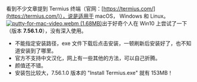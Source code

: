 看到不少文章提到 Termius 终端（官网：[https://termius.com/](https://termius.com/)），说是适用于 macOS， Windows 和 Linux。
[![putty-for-mac-video.webm (1.68MB)](https://gw.alipayobjects.com/mdn/prod_resou/afts/img/A*NNs6TKOR3isAAAAAAAAAAABkARQnAQ)](https://www.yuque.com/shenweiyan/cookbook/fg9x7zgnh5vzrycg?_lake_card=%7B%22status%22%3A%22done%22%2C%22name%22%3A%22putty-for-mac-video.webm%22%2C%22size%22%3A1763597%2C%22taskId%22%3A%22ue42e7651-b4da-4e74-93c2-882b5a32d50%22%2C%22taskType%22%3A%22upload%22%2C%22url%22%3Anull%2C%22cover%22%3Anull%2C%22videoId%22%3A%22inputs%2Fprod%2Fyuque%2F2023%2F126032%2Fwebm%2F1676959668849-b0d5c855-56cb-4a76-86e1-da852fa95678.webm%22%2C%22download%22%3Afalse%2C%22__spacing%22%3A%22both%22%2C%22id%22%3A%22WDXkL%22%2C%22margin%22%3A%7B%22top%22%3Atrue%2C%22bottom%22%3Atrue%7D%2C%22card%22%3A%22video%22%7D#WDXkL)出于好奇个人在 Win10 上尝试了一下（版本 **7.56.1.0**），没有深入使用。

- 不能指定安装路径，exe 文件下载后点击安装，一顿刷新后安装好了，也不知道安装到了哪里。
- 官方不支持中文汉化，网上有一些其他的方法，可以自己折腾。
- 颜值还不错。
- 安装包比较大，7.56.1.0 版本的 "Install Termius.exe" 就有 153MB！
